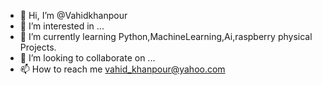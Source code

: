 - 👋 Hi, I’m @Vahidkhanpour
- 👀 I’m interested in ...
- 🌱 I’m currently learning Python,MachineLearning,Ai,raspberry physical Projects.
- 💞️ I’m looking to collaborate on ...
- 📫 How to reach me vahid_khanpour@yahoo.com

<!---
Vahidkhanpour/Vahidkhanpour is a ✨ special ✨ repository because its `README.md` (this file) appears on your GitHub profile.
You can click the Preview link to take a look at your changes.
--->
